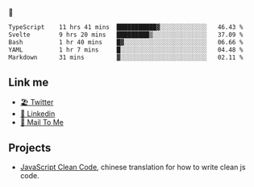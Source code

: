 🤔


<!--START_SECTION:waka-->

```txt
TypeScript    11 hrs 41 mins  ███████████▓░░░░░░░░░░░░░   46.43 %
Svelte        9 hrs 20 mins   █████████▒░░░░░░░░░░░░░░░   37.09 %
Bash          1 hr 40 mins    █▓░░░░░░░░░░░░░░░░░░░░░░░   06.66 %
YAML          1 hr 7 mins     █░░░░░░░░░░░░░░░░░░░░░░░░   04.48 %
Markdown      31 mins         ▓░░░░░░░░░░░░░░░░░░░░░░░░   02.11 %
```

<!--END_SECTION:waka-->

## Link me

- [🏖️ Twitter](https://twitter.com/yuetong3yu)
- [🧳 Linkedin](https://www.linkedin.com/in/yuetong3yu)
- [📧 Mail To Me](mailto:yuetong3yu@gmail.com)


## Projects 

- [JavaScript Clean Code](https://js-clean-code-cn.vercel.app/), chinese translation for how to write clean js code.
